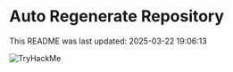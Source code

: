 # Auto Regenerate Repository

This README was last updated: 2025-03-22 19:06:13

 ![TryHackMe](https://tryhackme.com/badge/533634)